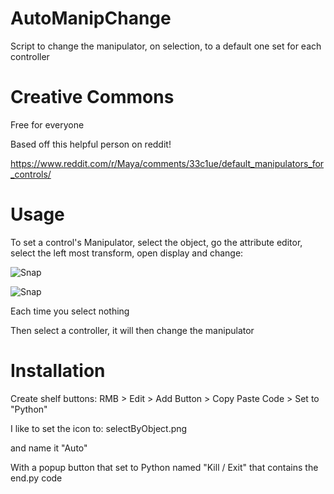 # AutoManipChange
Script to change the manipulator, on selection, to a default one set for each controller 

# Creative Commons
Free for everyone

Based off this helpful person on reddit!

https://www.reddit.com/r/Maya/comments/33c1ue/default_manipulators_for_controls/

# Usage

To set a control's Manipulator, select the object, go the attribute editor, select the left most transform, open display and change:

![Snap](https://cdn.discordapp.com/attachments/569400960988872704/887929042353934357/8BnT1iVrL2.gif)

![Snap](https://cdn.discordapp.com/attachments/569400960988872704/887929028860846120/c25O1wdtus.gif)

Each time you select nothing

Then select a controller, it will then change the manipulator

# Installation 

Create shelf buttons: RMB > Edit > Add Button > Copy Paste Code > Set to "Python"

I like to set the icon to: selectByObject.png

and name it "Auto" 

With a popup button that set to Python named "Kill / Exit" that contains the end.py code
